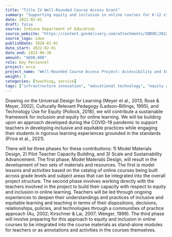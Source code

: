 ```yaml
---
title: "Title IV Well-Rounded Course Access Grant"
summary: "Supporting equity and inclusion in online courses for K-12 students across Indiana"
date: 2022-02-01
draft: false
source: Indiana Department of Education
source_website: "https://content.govdelivery.com/attachments/INDOE/2022/03/31/file_attachments/2119105/Indiana%20Course%20Access%20Network%20&%20WRCA.pdf"
source_logo: idoe
publishDate: 2020-01-01
date_start: 2022-02-01
date_end: 2023-06-30
amount: "$600,000"
role: Key Personnel
project: wrca
project_name: "Well-Rounded Course Access Project: Accessibility and Inclusion"
weight: 5
categories: [teaching, service]
tags: ["infrastructure innovation", "educational technology", "equity and inclusion", "key personnel"]
---
```


Drawing on the Universal Design for Learning (Meyer et al., 2013; Rose & Meyer, 2002), Culturally Relevant Pedagogy (Ladson-Billings, 1995), and Technology Use for Equity (Pollock, 2016), we will contribute a sustainable framework for inclusion and equity for online learning. We will be building upon an approach developed during the COVID-19 pandemic to support teachers in developing inclusive and equitable practices while engaging their students in rigorous learning experiences grounded in the standards (Price et al., 2021).

There will be three phases for these contributions: 1) Model Materials Design, 2) Pilot Teacher Capacity Building, and 3) Scale and Sustainability Advancement. The first phase, Model Materials Design, will result in the development of two sets of materials and resources. The first is model lessons and activities based on the catalog of online courses being built across grade levels and subject areas that can be integrated into the overall project structure. The second phase involves working directly with the teachers involved in the project to build their capacity with respect to equity and inclusion in online learning. Teachers will be led through ongoing experiences to deepen their understandings and practices of inclusive and equitable learning and teaching in terms of their dispositions, decisions, relationships, policies, and technologies through a communities of practice approach (Au, 2002; Kirschner & Lai, 2007; Wenger, 1999). The third phase will involve preparing for this approach to equity and inclusion in online courses to be integrated into the course materials as stand-alone modules for teachers or as annotations and activities in the courses themselves.
